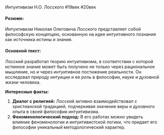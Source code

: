  Интуитивизм Н.О. Лосского
#19век #20век 
#### Резюме:

Интуитивизм Николая Олеговича Лосского представляет собой философскую концепцию, основанную на идее интуитивного познания как источника истины и знания.

#### Основной текст:

Лосский разработал теорию интуитивизма, в соответствии с которой истинное знание может быть получено не только через рациональное мышление, но и через интуитивное постижение реальности. Он исследовал природу интуиции и ее роль в философии, науке и духовной жизни человека.

**Интересные факты:**

1. **Диалог с религией:** Лосский активно взаимодействовал с христианской традицией, подчеркивая значение веры и духовного опыта в своей философии интуитивизма.
2. **Феноменологический подход:** В его работах можно увидеть влияние феноменологии и интуитивистской логики, что придает его философии уникальный методологический характер.